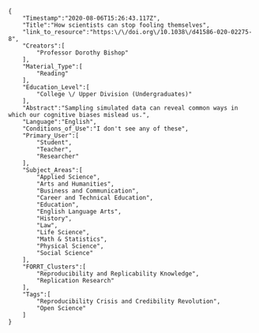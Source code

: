 
    {
        "Timestamp":"2020-08-06T15:26:43.117Z",
        "Title":"How scientists can stop fooling themselves",
        "link_to_resource":"https:\/\/doi.org\/10.1038\/d41586-020-02275-8",
        "Creators":[
            "Professor Dorothy Bishop"
        ],
        "Material_Type":[
            "Reading"
        ],
        "Education_Level":[
            "College \/ Upper Division (Undergraduates)"
        ],
        "Abstract":"Sampling simulated data can reveal common ways in which our cognitive biases mislead us.",
        "Language":"English",
        "Conditions_of_Use":"I don't see any of these",
        "Primary_User":[
            "Student",
            "Teacher",
            "Researcher"
        ],
        "Subject_Areas":[
            "Applied Science",
            "Arts and Humanities",
            "Business and Communication",
            "Career and Technical Education",
            "Education",
            "English Language Arts",
            "History",
            "Law",
            "Life Science",
            "Math & Statistics",
            "Physical Science",
            "Social Science"
        ],
        "FORRT_Clusters":[
            "Reproducibility and Replicability Knowledge",
            "Replication Research"
        ],
        "Tags":[
            "Reproducibility Crisis and Credibility Revolution",
            "Open Science"
        ]
    }
